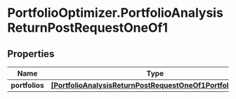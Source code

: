 # PortfolioOptimizer.PortfolioAnalysisReturnPostRequestOneOf1

## Properties

Name | Type | Description | Notes
------------ | ------------- | ------------- | -------------
**portfolios** | [**[PortfolioAnalysisReturnPostRequestOneOf1PortfoliosInner]**](PortfolioAnalysisReturnPostRequestOneOf1PortfoliosInner.md) |  | 


